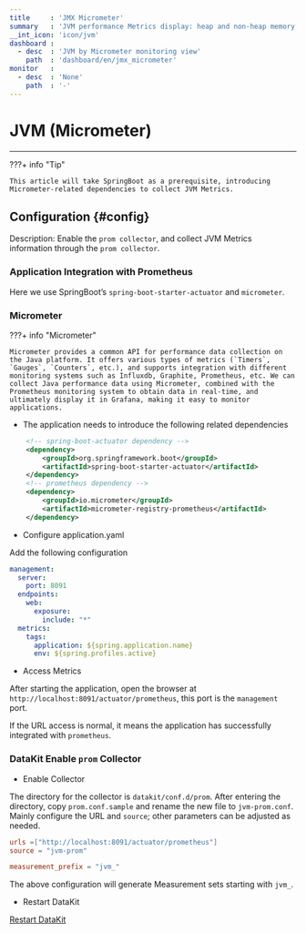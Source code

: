 ```yaml
---
title     : 'JMX Micrometer'
summary   : 'JVM performance Metrics display: heap and non-heap memory, threads, number of class loads, etc.'
__int_icon: 'icon/jvm'
dashboard :
  - desc  : 'JVM by Micrometer monitoring view'
    path  : 'dashboard/en/jmx_micrometer'
monitor   :
  - desc  : 'None'
    path  : '-'
---
```


<!-- markdownlint-disable MD025 -->
# JVM (Micrometer)
<!-- markdownlint-enable -->
---

<!-- markdownlint-disable MD046 -->
???+ info "Tip"

    This article will take SpringBoot as a prerequisite, introducing Micrometer-related dependencies to collect JVM Metrics.
<!-- markdownlint-enable -->

## Configuration {#config}

Description: Enable the `prom collector`, and collect JVM Metrics information through the `prom collector`.

### Application Integration with Prometheus

Here we use SpringBoot’s `spring-boot-starter-actuator` and `micrometer`.


### Micrometer

<!-- markdownlint-disable MD046 -->
???+ info "Micrometer"

    Micrometer provides a common API for performance data collection on the Java platform. It offers various types of metrics (`Timers`, `Gauges`, `Counters`, etc.), and supports integration with different monitoring systems such as Influxdb, Graphite, Prometheus, etc. We can collect Java performance data using Micrometer, combined with the Prometheus monitoring system to obtain data in real-time, and ultimately display it in Grafana, making it easy to monitor applications.
<!-- markdownlint-enable -->

- The application needs to introduce the following related dependencies

```xml
    <!-- spring-boot-actuator dependency -->
    <dependency>
        <groupId>org.springframework.boot</groupId>
        <artifactId>spring-boot-starter-actuator</artifactId>
    </dependency>
    <!-- prometheus dependency -->
    <dependency>
        <groupId>io.micrometer</groupId>
        <artifactId>micrometer-registry-prometheus</artifactId>
    </dependency>

```

- Configure application.yaml

Add the following configuration

```yaml
management:
  server:
    port: 8091
  endpoints:
    web:
      exposure:
        include: "*"
  metrics:
    tags:
      application: ${spring.application.name}
      env: ${spring.profiles.active}
```

- Access Metrics

After starting the application, open the browser at `http://localhost:8091/actuator/prometheus`, this port is the `management` port.

If the URL access is normal, it means the application has successfully integrated with `prometheus`.

### DataKit Enable `prom` Collector

- Enable Collector

The directory for the collector is `datakit/conf.d/prom`. After entering the directory, copy `prom.conf.sample` and rename the new file to `jvm-prom.conf`. Mainly configure the URL and `source`; other parameters can be adjusted as needed.

```toml
urls =["http://localhost:8091/actuator/prometheus"]
source = "jvm-prom"

measurement_prefix = "jvm_"
```

The above configuration will generate Measurement sets starting with `jvm_`.

- Restart DataKit

[Restart DataKit](../datakit/datakit-service-how-to.md#manage-service)